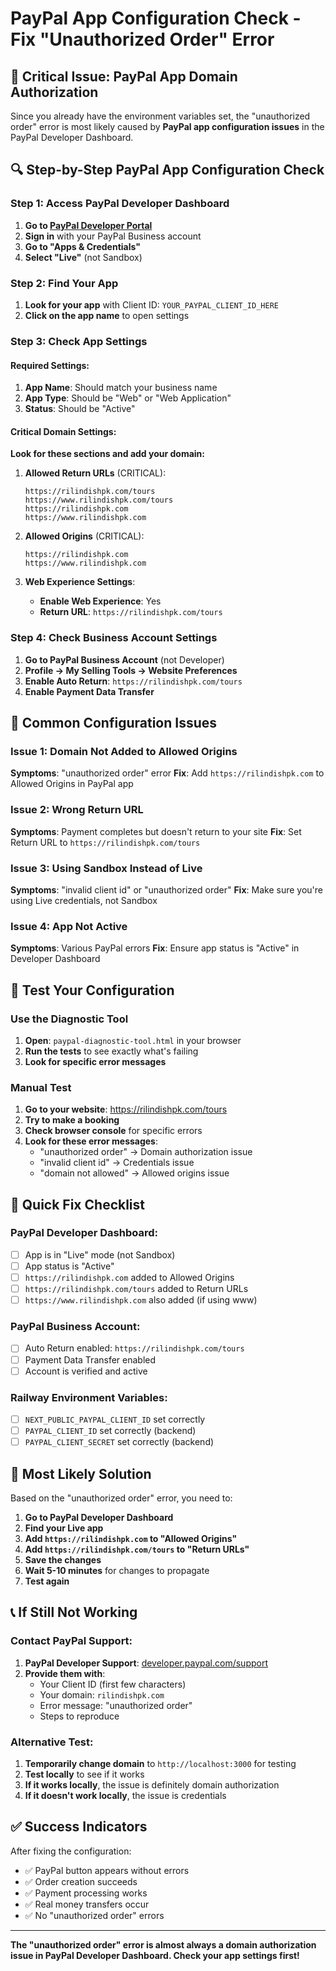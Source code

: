 # PayPal App Configuration Check - Fix "Unauthorized Order" Error

## 🚨 **Critical Issue: PayPal App Domain Authorization**

Since you already have the environment variables set, the "unauthorized order" error is most likely caused by **PayPal app configuration issues** in the PayPal Developer Dashboard.

## 🔍 **Step-by-Step PayPal App Configuration Check**

### **Step 1: Access PayPal Developer Dashboard**

1. **Go to [PayPal Developer Portal](https://developer.paypal.com/)**
2. **Sign in** with your PayPal Business account
3. **Go to "Apps & Credentials"**
4. **Select "Live"** (not Sandbox)

### **Step 2: Find Your App**

1. **Look for your app** with Client ID: `YOUR_PAYPAL_CLIENT_ID_HERE`
2. **Click on the app name** to open settings

### **Step 3: Check App Settings**

#### **Required Settings:**

1. **App Name**: Should match your business name
2. **App Type**: Should be "Web" or "Web Application"
3. **Status**: Should be "Active"

#### **Critical Domain Settings:**

**Look for these sections and add your domain:**

1. **Allowed Return URLs** (CRITICAL):
   ```
   https://rilindishpk.com/tours
   https://www.rilindishpk.com/tours
   https://rilindishpk.com
   https://www.rilindishpk.com
   ```

2. **Allowed Origins** (CRITICAL):
   ```
   https://rilindishpk.com
   https://www.rilindishpk.com
   ```

3. **Web Experience Settings**:
   - **Enable Web Experience**: Yes
   - **Return URL**: `https://rilindishpk.com/tours`

### **Step 4: Check Business Account Settings**

1. **Go to PayPal Business Account** (not Developer)
2. **Profile → My Selling Tools → Website Preferences**
3. **Enable Auto Return**: `https://rilindishpk.com/tours`
4. **Enable Payment Data Transfer**

## 🚨 **Common Configuration Issues**

### **Issue 1: Domain Not Added to Allowed Origins**
**Symptoms**: "unauthorized order" error
**Fix**: Add `https://rilindishpk.com` to Allowed Origins in PayPal app

### **Issue 2: Wrong Return URL**
**Symptoms**: Payment completes but doesn't return to your site
**Fix**: Set Return URL to `https://rilindishpk.com/tours`

### **Issue 3: Using Sandbox Instead of Live**
**Symptoms**: "invalid client id" or "unauthorized order"
**Fix**: Make sure you're using Live credentials, not Sandbox

### **Issue 4: App Not Active**
**Symptoms**: Various PayPal errors
**Fix**: Ensure app status is "Active" in Developer Dashboard

## 🧪 **Test Your Configuration**

### **Use the Diagnostic Tool**

1. **Open**: `paypal-diagnostic-tool.html` in your browser
2. **Run the tests** to see exactly what's failing
3. **Look for specific error messages**

### **Manual Test**

1. **Go to your website**: https://rilindishpk.com/tours
2. **Try to make a booking**
3. **Check browser console** for specific errors
4. **Look for these error messages**:
   - "unauthorized order" → Domain authorization issue
   - "invalid client id" → Credentials issue
   - "domain not allowed" → Allowed origins issue

## 🔧 **Quick Fix Checklist**

### **PayPal Developer Dashboard:**
- [ ] App is in "Live" mode (not Sandbox)
- [ ] App status is "Active"
- [ ] `https://rilindishpk.com` added to Allowed Origins
- [ ] `https://rilindishpk.com/tours` added to Return URLs
- [ ] `https://www.rilindishpk.com` also added (if using www)

### **PayPal Business Account:**
- [ ] Auto Return enabled: `https://rilindishpk.com/tours`
- [ ] Payment Data Transfer enabled
- [ ] Account is verified and active

### **Railway Environment Variables:**
- [ ] `NEXT_PUBLIC_PAYPAL_CLIENT_ID` set correctly
- [ ] `PAYPAL_CLIENT_ID` set correctly (backend)
- [ ] `PAYPAL_CLIENT_SECRET` set correctly (backend)

## 🎯 **Most Likely Solution**

Based on the "unauthorized order" error, you need to:

1. **Go to PayPal Developer Dashboard**
2. **Find your Live app**
3. **Add `https://rilindishpk.com` to "Allowed Origins"**
4. **Add `https://rilindishpk.com/tours` to "Return URLs"**
5. **Save the changes**
6. **Wait 5-10 minutes** for changes to propagate
7. **Test again**

## 📞 **If Still Not Working**

### **Contact PayPal Support:**

1. **PayPal Developer Support**: [developer.paypal.com/support](https://developer.paypal.com/support)
2. **Provide them with**:
   - Your Client ID (first few characters)
   - Your domain: `rilindishpk.com`
   - Error message: "unauthorized order"
   - Steps to reproduce

### **Alternative Test:**

1. **Temporarily change domain** to `http://localhost:3000` for testing
2. **Test locally** to see if it works
3. **If it works locally**, the issue is definitely domain authorization
4. **If it doesn't work locally**, the issue is credentials

## ✅ **Success Indicators**

After fixing the configuration:

- ✅ PayPal button appears without errors
- ✅ Order creation succeeds
- ✅ Payment processing works
- ✅ Real money transfers occur
- ✅ No "unauthorized order" errors

---

**The "unauthorized order" error is almost always a domain authorization issue in PayPal Developer Dashboard. Check your app settings first!**
